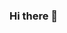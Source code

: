 ### Hi there 👋

<!--
**Olakunle-M/Olakunle-M** is a ✨ _special_ ✨ repository because its `README.md` (this file) appears on your GitHub profile.

Here are some ideas to get you started:

- 🔭 I’m currently working on Amazon Web Service 
- 🌱 I’m currently learning Aws Solution Architect for about 2 years
- 👯 I’m looking to collaborate on learning more about Aws and any other IT components 
- 📫 How to reach me: 240-778-4583
-->
